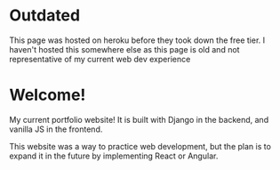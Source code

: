 # Outdated
This page was hosted on heroku before they took down the free tier. I haven't hosted this somewhere else as this page is old and not representative of my current web dev experience



# Welcome!

My current portfolio website!
It is built with Django in the backend, and vanilla JS in the frontend. 

This website was a way to practice web development, but the plan is to expand it in the future by implementing React or Angular.
